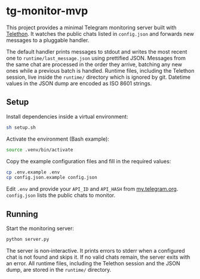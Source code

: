 # tg-monitor-mvp

This project provides a minimal Telegram monitoring server built with [Telethon](https://github.com/LonamiWebs/Telethon). It watches the public chats listed in `config.json` and forwards new messages to a pluggable handler.

The default handler prints messages to stdout and writes the most recent one to
`runtime/last_message.json` using prettified JSON. Messages from the same chat
are processed in the order they arrive, batching any new ones while a previous
batch is handled. Runtime files, including the Telethon session, live inside the
`runtime/` directory which is ignored by git.
Datetime values in the JSON dump are encoded as ISO 8601 strings.

## Setup

Install dependencies inside a virtual environment:

```sh
sh setup.sh
```

Activate the environment (Bash example):

```sh
source .venv/bin/activate
```

Copy the example configuration files and fill in the required values:

```sh
cp .env.example .env
cp config.json.example config.json
```

Edit `.env` and provide your `API_ID` and `API_HASH` from [my.telegram.org](https://my.telegram.org). `config.json` lists the public chats to monitor.

## Running

Start the monitoring server:

```sh
python server.py
```

The server is non‑interactive. It prints errors to stderr when a configured chat is not found and skips it. If no valid chats remain, the server exits with an error.
All runtime files, including the Telethon session and the JSON dump, are stored in the `runtime/` directory.
